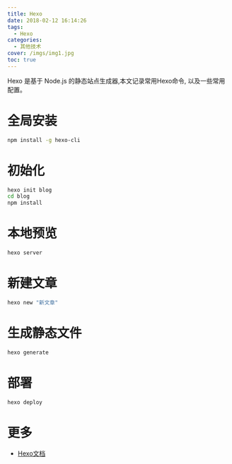 ```yaml
---
title: Hexo
date: 2018-02-12 16:14:26
tags:
  - Hexo
categories:
  - 其他技术
cover: /imgs/img1.jpg
toc: true
---
```


Hexo 是基于 Node.js 的静态站点生成器,本文记录常用Hexo命令, 以及一些常用配置。

<!-- more -->

# 全局安装

```bash
npm install -g hexo-cli
```

# 初始化

```bash
hexo init blog
cd blog
npm install
```

# 本地预览

```bash
hexo server
```

# 新建文章

```bash
hexo new "新文章"
```

# 生成静态文件

```bash
hexo generate
```

# 部署

```bash
hexo deploy
```

# 更多

- [Hexo文档](https://hexo.io/zh-cn/docs/index.html)
